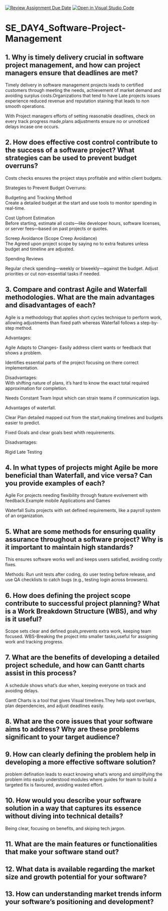 [![Review Assignment Due Date](https://classroom.github.com/assets/deadline-readme-button-22041afd0340ce965d47ae6ef1cefeee28c7c493a6346c4f15d667ab976d596c.svg)](https://classroom.github.com/a/9pw6JKcu)
[![Open in Visual Studio Code](https://classroom.github.com/assets/open-in-vscode-2e0aaae1b6195c2367325f4f02e2d04e9abb55f0b24a779b69b11b9e10269abc.svg)](https://classroom.github.com/online_ide?assignment_repo_id=18580150&assignment_repo_type=AssignmentRepo)
# SE_DAY4_Software-Project-Management
## 1. Why is timely delivery crucial in software project management, and how can project managers ensure that deadlines are met?
Timely delivery in software management projects leads to certified customers through meeting the needs, achievement of market demand and avoiding surplus costs.Organizations that tend to have Late projects issues experience reduced  revenue and reputation staining that leads to non smooth operations.

With Project managers efforts of  setting reasonable deadlines, check  on every track progress made,plans adjustments ensure no or unnoticed delays incase one occurs.



## 2. How does effective cost control contribute to the success of a software project? What strategies can be used to prevent budget overruns?
Costs checks ensures the project stays profitable and within client budgets.

Strategies to Prevent Budget Overruns:  

Budgeting and Tracking Method  
Create a detailed budget at the start and use tools to monitor spending in real-time.  

Cost Upfront Estimation  
Before starting, estimate all costs—like developer hours, software licenses, or server fees—based on past projects or quotes.  

Screep Avoidance (Scope Creep Avoidance)  
The Agreed upon project scope by saying no to extra features unless budget and timeline are adjusted.

Spending Reviews  

Regular check spending—weekly or biweekly—against the budget. Adjust priorities or cut non-essential tasks if needed.  




## 3. Compare and contrast Agile and Waterfall methodologies. What are the main advantages and disadvantages of each?

Agile is a methodology that applies short cycles technique to perform work, allowing adjustments than fixed path whereas Waterfall follows a step-by-step method.

Advantages:  

Agile Adapts to Changes- Easily address client wants or feedback that shows a problem.

Identifies essential parts of the project focusing on there correct implementation.

Disadvantages:  
With shifting nature of plans, it’s hard to know the exact total required approximation for completion.  

Needs Constant Team Input which can strain teams if communication lags.

Advantages of waterfall.

Clear Plan detailed mapped out from the start,making timelines and budgets easier to predict.  

Fixed Goals and clear goals best whith requirements. 

Disadvantages:  

Rigid 
Late Testing



## 4. In what types of projects might Agile be more beneficial than Waterfall, and vice versa? Can you provide examples of each?
Agile
For projects needing flexibility through feature evolvement with feedback.Example mobile Applications and Games

Waterfall
Suits projects with set defined requirements, like a payroll system of an organization. 





## 5. What are some methods for ensuring quality assurance throughout a software project? Why is it important to maintain high standards?

This ensures software works well and keeps users satisfied, avoiding costly fixes.

Methods: Run unit tests after coding, do user testing before release, and use QA checklists to catch bugs (e.g., testing login across browsers).  





## 6. How does defining the project scope contribute to successful project planning? What is a Work Breakdown Structure (WBS), and why is it useful?

Scope sets clear and defined goals,prevents extra work, keeping team focused.
WBS-Breaking the project into smaller tasks,useful for assigning work and tracking progress.



## 7. What are the benefits of developing a detailed project schedule, and how can Gantt charts assist in this process?
A schedule shows what’s due when, keeping everyone on track and avoiding delays.

Gantt Charts is a tool that gives Visual timelines.They help spot overlaps, plan dependencies, and adjust deadlines easily.

## 8. What are the core issues that your software aims to address? Why are these problems significant to your target audience?

## 9. How can clearly defining the problem help in developing a more effective software solution?
problem defination leads to exact knowing  what’s wrong and simplifying the problem into easily understood modules where guides for team to build a targeted fix is favoured, avoiding wasted effort.  





## 10. How would you describe your software solution in a way that captures its essence without diving into technical details?
Being clear, focusing on benefits, and skiping tech jargon.

## 11. What are the main features or functionalities that make your software stand out?

## 12. What data is available regarding the market size and growth potential for your software?
## 13. How can understanding market trends inform your software’s positioning and development?
